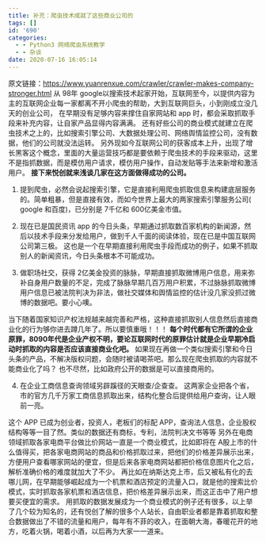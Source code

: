 ```yaml
---
title: 补充：爬虫技术成就了这些商业公司的
tags: []
id: '690'
categories:
  - - Python3 网络爬虫系统教学
  - - 杂谈
date: 2020-07-16 16:05:14
---
```


原文链接：https://www.yuanrenxue.com/crawler/crawler-makes-company-stronger.html 从 98年 google以搜索技术起家开始，互联网至今，以提供内容为主的互联网企业每一家都离不开小爬虫的帮助，大到互联网巨头，小到刚成立没几天的创业公司， 在早期没有足够内容来撑住自家网站和 app 时，都会采取抓取手段来补充内容，让自家产品显得内容满满。 还有好些公司的商业模式就建立在爬虫技术之上的，比如搜索引擎公司、大数据处理公司、网络舆情监控公司，没有数据，他们的公司就没法运转。 另外现如今互联网公司的获客成本上升，出现了增长黑客这个概念，里面的大量运营技巧都是要依赖于爬虫技术的手段来驱动，这里不是指抓数据，而是模仿用户请求，模仿用户操作，自动发贴等手法来新增和激活用户。 **接下来悦创就来浅谈几家在这方面做得成功的公司。**

1.  提到爬虫，必然会说起搜索引擎，它是直接利用爬虫抓取信息来构建底层服务的。简单粗暴，但是直接有效，而如今世界上最大的两家搜索引擎服务公司( google 和百度)，已分别是 7千亿和 600亿美金市值。
    
2.  现在已是国民资讯 app 的今日头条，早期通过抓取数百家机构的新闻源，然后以技术手段来分发给用户，做到千人千面的阅读体验，现在已是中国互联网公司第三极。 这也是一个在早期直接利用爬虫手段而成功的例子，如果不抓取别人的新闻资讯，今日头条根本不可能成功。
    
3.  做职场社交，获得 2亿美金投资的脉脉，早期直接抓取微博用户信息，用来弥补自身用户数量的不足，完成了脉脉早期几百万用户积累，不过脉脉抓取微博用户信息已被法院判决为非法，做社交媒体和舆情监控的估计没几家没抓过微博的数据吧。要小心噢。
    

当下随着国家知识产权法规越来越完善和严格，这种直接抓取别人信息然后直接商业化的行为够你进去蹲几年了。所以要慎重哦！！！ **每个时代都有它所谓的企业原罪，8090年代是企业产权不明，要论互联网时代的原罪估计就是企业早期冷启动时抓取的内容是否应该直接商业化吧。** 如果现在再做一个类似搜索引擎和今日头条的产品，不解决版权问题，会随时被请喝茶吧。那么现在爬虫抓取的内容就不能商业化了吗？ 也不尽然，比如政府公开的数据是可以直接商用的。

4.  在企业工商信息查询领域另辟蹊径的天眼查/企查查。 这两家企业把各个省，市的官方几千万家工商信息抓取出来，结构化整合后提供给用户查询，让人眼前一亮。

这个 APP 已成为创业者，投资人，老板们的标配 APP，查询法人信息，企业股权结构等等一目了然。类似的数据还有商标，专利，法院判决文书等等 另外在电商领域抓取各家电商平台做比价网站一直是一个商业模式，比如即将在 A股上市的什么值得买，把各家电商网站的商品和价格抓取过来，把他们的价格差异展示出来，方便用户查看哪家网站的便宜，但是后来各家电商网站都把价格信息图片化之后，解析准确价格的难度就加大了不少。 再比如在纳斯达克上市，后又被私有化的去哪儿网，在早期能够崛起成为一个机票和酒店预定的流量入口，就是他的搜索比价模式，实时抓取各家机票和酒店信息，把价格差异展示出来，而这正击中了用户想要买便宜的需求。 用抓取的数据发展成为一个商业模式的例子还有很多，以上举了几个较为知名的，还有悦创了解的很多个人站长，自由职业者都是靠着抓取和整合数据做出了不错的流量和用户，每年有不菲的收入，在面朝大海，春暖花开的地方，吃着火锅，喝着小酒，以后再为大家一一道来。